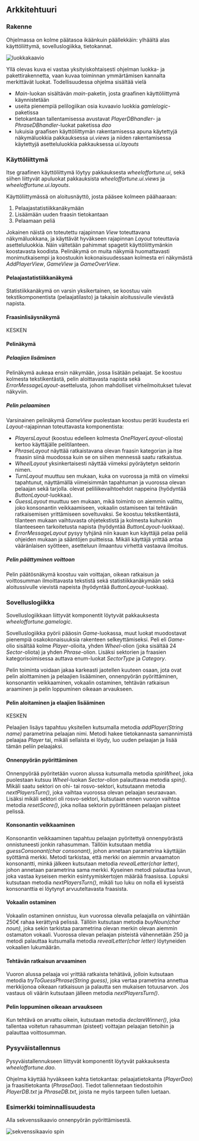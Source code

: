 ## Arkkitehtuuri

### Rakenne

Ohjelmassa on kolme päätasoa ikäänkuin päällekkäin: ylhäältä alas käyttöliittymä, sovelluslogiikka, tietokannat.

![luokkakaavio](https://github.com/ellikiiski/Ohjelmistotekniikka-2020/blob/main/kuvat/luokkakaavio.jpg)

Yllä olevas kuva ei vastaa yksityiskohtaisesti ohjelman luokka- ja pakettirakennetta, vaan kuvaa toiminnan ymmärtämisen kannalta merkittävät luokat. Todellisuudessa ohjelma sisältää vielä
- <em>Main</em>-luokan sisältävän <em>main</em>-paketin, josta graafinen käyttöliittymä käynnistetään
- useita pienempiä pelilogiikan osia kuvaavio luokkia <em>gamlelogic</em>-paketissa
- tietokantaan tallentamisessa avustavat <em>PlayerDBhandler</em>- ja <em>PhraseDBhandler</em>-luokat paketissa <em>dao</em>
- lukuisia graafisen käyttöliittymän rakentamisessa apuna käytettyjä näkymäluokkia pakkauksessa <em>ui.views</em> ja niiden rakentamisessa käytettyjä asetteluluokkia pakkauksessa <em>ui.layouts</em>

### Käyttöliittymä

Itse graafinen käyttöliittymä löytyy pakkauksesta <em>wheeloffortune.ui</em>, sekä siihen liittyvät apuluokat pakkauksista <em>wheeloffortune.ui.views</em> ja <em>wheeloffortune.ui.layouts</em>.

Käyttöliittymässä on aloitusnäyttö, josta pääsee kolmeen päähaaraan:
1. Pelaajastatistiikkanäkymään
2. Lisäämään uuden fraasin tietokantaan
3. Pelaamaan peliä

Jokainen näistä on toteutettu rajapinnan <em>View</em> toteuttavana näkymäluokkana, ja käyttävät hyväkseen rajapinnan <em>Layout</em> toteuttavia asetteluluokkia. Näin vältetään pahimmat spagetit käyttöliittymänkin koostavasta koodista.
Pelinäkymä on muita näkymiä huomattavasti monimutkaisempi ja koostuukin kokonaisuudessaan kolmesta eri näkymästä <em>AddPlayerView</em>, <em>GameView</em> ja <em>GameOverView</em>.

#### Pelaajastatistiikkanäkymä

Statistiikkanäkymä on varsin yksikertainen, se koostuu vain tekstikomponentista (pelaajatilasto) ja takaisin aloitussivulle vievästä napista.

#### Fraasinlisäysnäkymä

KESKEN

#### Pelinäkymä

##### Pelaajien lisäminen

Pelinäkymä aukeaa ensin näkymään, jossa lisätään pelaajat. Se koostuu kolmesta tekstikentästä, pelin aloittavasta napista sekä <em>ErrorMessageLayout</em>-asettelusta, johon mahdolliset virheilmoitukset tulevat näkyviin.

##### Pelin pelaaminen

Varsinainen pelinäkymä <em>GameView</em> puolestaan koostuu peräti kuudesta eri <em>Layout</em>-rajapinnan toteuttavasta komponentista:
- <em>PlayersLayout</em> (koostuu edelleen kolmesta <em>OnePlayerLayout</em>-oliosta) kertoo käyttäjälle pelitilanteen.
- <em>PhraseLayout</em> näyttää ratkaistavana olevan fraasin kategorian ja itse fraasin siinä muodossa kuin se on siihen mennessä saatu ratkaistua.
- <em>WheelLayout</em> yksinkertaisesti näyttää viimeksi pyöräytetyn sektorin nimen.
- <em>TurnLayout</em> muuttuu sen mukaan, kuka on vuorossa ja mitä on viimeksi tapahtunut, näyttämällä viimeisimmän tapahtuman ja vuorossa olevan pelaajan sekä tarjolla. olevat peliliikevaihtoehdot nappeina (hyödyntää <em>ButtonLayout</em>-luokkaa).
- <em>GuessLayout</em> muuttuu sen mukaan, mikä toiminto on aiemmin valittu, joko konsonantin veikkaamiseen, vokaalin ostamiseen tai tehtävän ratkaisemisen yrittämiseen soveltuvaksi. Se koostuu tekstikentästä, tilanteen mukaan vaihtuvasta ohjetekstistä ja kolmesta kuhunkin tilanteeseen tarkoitetusta napista (hyödyntää <em>ButtonLayout</em>-luokkaa).
- <em>ErrorMessageLayout</em> pysyy tyhjänä niin kauan kun käyttäjä pelaa peliä ohjeiden mukaan ja sääntöjen puitteissa. Mikäli käyttäjä yrittää antaa vääränlaisen syötteen, asetteluun ilmaantuu virhettä vastaava ilmoitus.

##### Pelin päättyminen voittoon

Pelin päätösnäkymä koostuu vain voittajan, oikean ratkaisun ja voittosumman ilmoittavasta tekstistä sekä statistiikkanäkymään sekä aloitussivulle vievistä napeista (hyödyntää <em>ButtonLayout</em>-luokkaa).

### Sovelluslogiikka

Sovelluslogiikkaan liittyvät komponentit löytyvät pakkauksesta <em>wheeloffortune.gamelogic</em>.

Sovelluslogiikka pyörii pääosin <em>Game</em>-luokassa, muut luokat muodostavat pienempiä osakokonaisuuksia rakenteen selkeyttämiseksi. Peli eli <em>Game</em>-olio sisältää kolme <em>Player</em>-olioita, yhden <em>Wheel</em>-olion (joka sisältää 24 <em>Sector</em>-oliota) ja yhden <em>Phrase</em>-olion. Lisäksi sektorien ja fraasien kategorisoimisessa auttava enum-luokat <em>SectorType</em> ja <em>Category</em>.

Pelin toiminta voidaan jakaa karkeasti jaotellen kuuteen osaan, jota ovat pelin aloittaminen ja pelaajien lisääminen, onnenpyörän pyörittäminen, konsonantin veikkaaminen, vokaalin ostaminen, tehtävän ratkaisun araaminen ja pelin loppuminen oikeaan arvaukseen.

#### Pelin aloitaminen ja elaajien lisääminen

KESKEN

Pelaajien lisäys tapahtuu yksitellen kutsumalla metodia <em>addPlayer(String name)</em> parametrina pelaajan nimi. Metodi hakee tietokannasta samannimistä pelaajaa <em>Player</em> tai, mikäli sellaista ei löydy, luo uuden pelaajan ja lisää tämän peliin pelaajaksi.

#### Onnenpyörän pyörittäminen

Onnenpyörää pyöritetään vuoron alussa kutsumalla metodia <em>spinWheel</em>, joka puolestaan kutsuu <em>Wheel</em>-luokan <em>Sector</em>-olion palauttavaa metodia <em>spin()</em>. Mikäli saatu sektori on ohi- tai rosvo-sektori, kutsutaann metodia <em>nextPlayersTurn()</em>, joka vaihtaa vuorossa olevan pelaajan seuraavaan. Lisäksi mikäli sektori oli rosvo-sektori, kutsutaan ennen vuoron vaihtoa metodia <em>resetScore()</em>, joka nollaa sektorin pyörittäneen pelaajan pisteet pelissä.

#### Konsonantin veikkaaminen

Konsonantin veikkaaminen tapahtuu pelaajan pyöritettyä onnenpyörästä onnistuneesti jonkin rahasumman. Tällöin kutsutaan metdia <em>guessConsonant(char consonant)</em>, johon annetaan parametrina käyttäjän syöttämä merkki. Metodi tarkistaa, että merkki on aiemmin arvaamaton konsonantti, minkä jälkeen kutsutaan metodia <em>revealLetter(char letter)</em>, johon annetaan parametrina sama merkki. Kyseinen metodi palauttaa luvun, joka vastaa kyseisen merkin esintyymiskertojen määrää fraasissa. Lopuksi kutsutaan metodia <em>nextPlayersTurn()</em>, mikäli tuo luku on nolla eli kyseistä konsonanttia ei löytynyt arvuuteltavasta fraasista.

#### Vokaalin ostaminen

Vokaalin ostaminen onnistuu, kun vuorossa olevalla pelaajalla on vähintään 250€ rahaa kerättynä pelissä. Tällöin kutsutaan metodia <em>buyNoun(char noun)</em>, joka sekin tarkistaa parametrina olevan merkin olevan aiemmin ostamaton vokaali. Vuorossa olevan pelaajan pisteistä vähennetään 250 ja metodi palauttaa kutsumalla metodia <em>revealLetter(char letter)</em> löytyneiden vokaalien lukumäärän.

#### Tehtävän ratkaisun arvaaminen

Vuoron alussa pelaaja voi yrittää ratkaista tehätävä, jolloin kutsutaan metodia <em>tryToGuessPhrase(String guess)</em>, joka vertaa prametrina annettua merkkijonoa oikeaan ratkaisuun ja palautta sen mukaisen totuusarvon. Jos vastaus oli väärin kutsutaan jälleen metodia <em>nextPlayersTurn()</em>.

#### Pelin loppuminen oikeaan arvaukseen

Kun tehtävä on arvattu oikein, kutsutaan metodia <em>declareWinner()</em>, joka tallentaa voitetun rahasumman (pisteet) voittajan pelaajan tietoihin ja palauttaa voittosumman.

### Pysyväistallennus

Pysyväistallennukseen liittyvät komponentit löytyvät pakkauksesta <em>wheeloffortune.dao</em>.

Ohjelma käyttää hyväkseen kahta tietokantaa: pelaajatietokanta (<em>PlayerDao</em>) ja fraasitietokanta (<em>PhraseDao</em>). Tiedot tallennetaan tiedostoihin <em>PlayerDB.txt</em> ja <em>PhraseDB.txt</em>, joista ne myös tarpeen tullen luetaan.

### Esimerkki toiminnallisuudesta

Alla sekvenssikaavio onnenpyörän pyörittämisestä.

![sekvenssikaavio spin](https://github.com/ellikiiski/Ohjelmistotekniikka-2020/blob/main/kuvat/sekvenssikaavio.png)
